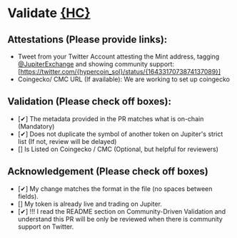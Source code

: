 # Validate [{HC}](https://solscan.io/token/{6eQ5a1qhn1v7Q8h7zYHZrfgeAKrVgN7RJgty3ttth6R7})

## Attestations (Please provide links):
- Tweet from your Twitter Account attesting the Mint address, tagging [@JupiterExchange](https://twitter.com/JupiterExchange) and showing community support: [https://twitter.com/{hypercoin_sol}/status/{1643317073874137089}]
- Coingecko/ CMC URL (If available): We are working to set up coingecko

## Validation (Please check off boxes):
- [✔] The metadata provided in the PR matches what is on-chain (Mandatory)
- [✔] Does not duplicate the symbol of another token on Jupiter's strict list (If not, review will be delayed)
- [] Is Listed on Coingecko / CMC (Optional, but helpful for reviewers)  

## Acknowledgement (Please check off boxes)
- [✔] My change matches the format in the file (no spaces between fields).
- [] My token is already live and trading on Jupiter.
- [✔] !!! I read the README section on Community-Driven Validation and understand this PR will be only be reviewed when there is community support on Twitter.
